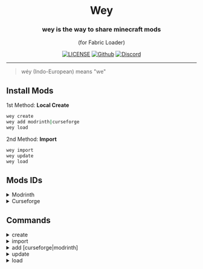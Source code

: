 [license_image]: https://badgen.net/badge/license/MIT/blue
[license_url]: https://github.com/valapi/.github/blob/main/LICENSE
[github_image]: https://badgen.net/badge/icon/github?icon=github&label
[github_url]: https://github.com/valapi/node-valapi
[discord_image]: https://badgen.net/badge/icon/discord?icon=discord&label
[discord_url]: https://discord.gg/pbyWbUYjyt

<div align="center">

# Wey

### wey is the way to share minecraft mods

(for Fabric Loader)

[![LICENSE][license_image]][license_url]
[![Github][github_image]][github_url]
[![Discord][discord_image]][discord_url]

</div>

---

> wéy (Indo-European) means "we"

## Install Mods

1st Method: **Local Create**

```bash
wey create
wey add modrinth|curseforge
wey load
```

2nd Method: **Import**

```bash
wey import
wey update
wey load
```

## Mods IDs

<details>
<summary>Modrinth</summary><br>

![image](https://github.com/user-attachments/assets/b3815666-fdb3-40ea-9fb9-f4ca49fe456a)

</details>

<details>
<summary>Curseforge</summary><br>

![image](https://github.com/user-attachments/assets/e27bce82-21b9-4fc7-9493-2d44dbaea195)

</details>

## Commands

<details>
<summary>create</summary><be>

create new profile

Arguments:
  
- gameVersion (string)
- name (string)

</details>

<details>
<summary>import</summary><be>

import profile

Arguments:
  
- path (string or URL)

</details>

<details>
<summary>add [curseforge|modrinth]</summary><be>

add mods to the profile

Arguments:
  
- name (string)
- ids (string[])
- curseforgeApi (string)

Curseforge API Key:

https://console.curseforge.com/?#/api-keys

You must log in first

![image](https://github.com/user-attachments/assets/8c3c6049-51b8-46eb-8eeb-65b1068598ee)

</details>

<details>
<summary>update</summary><be>

update mods in the profile

Arguments:
  
- name (string)

</details>
 
<details>
<summary>load</summary><be>

download mods from the profile and create minecraft launcher profile

Arguments:
  
- name (string)

</details>

